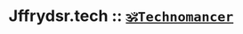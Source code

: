 <!-- Version: -->

<div align="center">
 <h1>Jffrydsr.tech :: <a href="#definitions" target="_blank"><code>🕉Technomancer</code></a></h1>
</div>  

